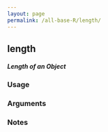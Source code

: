 ```yaml
---
layout: page
permalink: /all-base-R/length/
---
```


## __length__

#### _Length of an Object_

### Usage

### Arguments

### Notes
